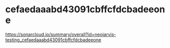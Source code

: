 # cefaedaaabd43091cbffcfdcbadeeone
https://sonarcloud.io/summary/overall?id=neojarvis-testing_cefaedaaabd43091cbffcfdcbadeeone
